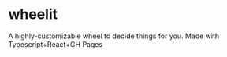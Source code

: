 # wheelit
A highly-customizable wheel to decide things for you. Made with Typescript+React+GH Pages
